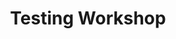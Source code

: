 ---
title: Testing Workshop
template: lesson
draft: false
slug: /courses/Testing/testing-workshop
course: Testing
tags:
  - Jest
description: "If you've made to this section, you likely already have a good grasp on frontend testing. This workshop will challenge you to hone your skills with an open ended approach. The workshop features a simple app implemented in a few different ways. You job is to provide tests for each app. We've provided 'tickets' with testing directions to keep you on track. Check out the video below for more information"
timeToCompletion: ~2-4 hours
secondaryExerciseUrl: 'https://codesandbox.io/s/github/Cooperbuilt/frontend-testing-workshop'
videoLinks: 
  - https://www.youtube.com/embed/4kNfeI37xu4?start=317
--- 